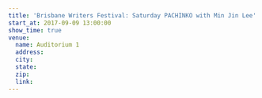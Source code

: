 ```yaml
---
title: 'Brisbane Writers Festival: Saturday PACHINKO with Min Jin Lee'
start_at: 2017-09-09 13:00:00
show_time: true
venue:
  name: Auditorium 1
  address:
  city:
  state:
  zip:
  link:
---
```



